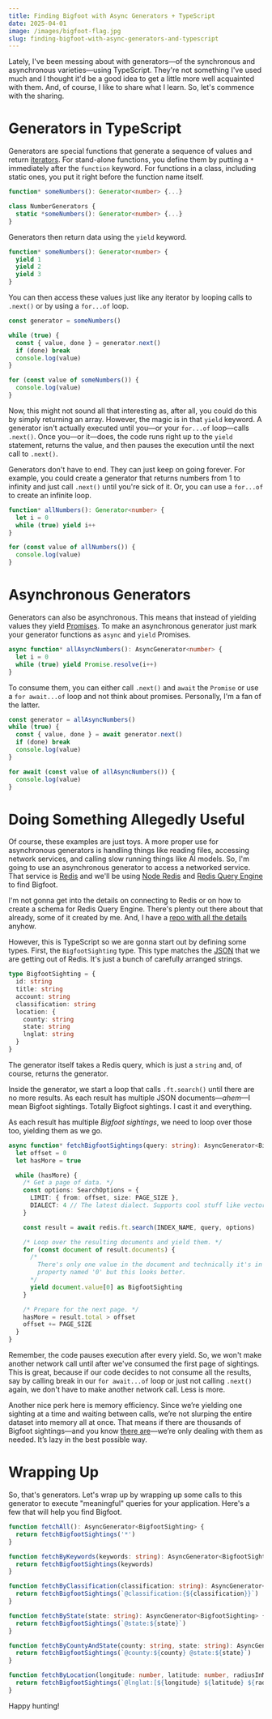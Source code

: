 ```yaml
---
title: Finding Bigfoot with Async Generators + TypeScript
date: 2025-04-01
image: /images/bigfoot-flag.jpg
slug: finding-bigfoot-with-async-generators-and-typescript
---
```


Lately, I've been messing about with generators—of the synchronous and asynchronous varieties—using TypeScript. They're not something I've used much and I thought it'd be a good idea to get a little more well acquainted with them. And, of course, I like to share what I learn. So, let's commence with the sharing.

# Generators in TypeScript

Generators are special functions that generate a sequence of values and return [iterators](https://developer.mozilla.org/en-US/docs/Web/JavaScript/Reference/Global_Objects/Iterator). For stand-alone functions, you define them by putting a `*` immediately after the `function` keyword. For functions in a class, including static ones, you put it right before the function name itself.

```typescript
function* someNumbers(): Generator<number> {...}

class NumberGenerators {
  static *someNumbers(): Generator<number> {...}
}
```

Generators then return data using the `yield` keyword.

```typescript
function* someNumbers(): Generator<number> {
  yield 1
  yield 2
  yield 3
}
```

You can then access these values just like any iterator by looping calls to `.next()` or by using a `for...of` loop.

```typescript
const generator = someNumbers()

while (true) {
  const { value, done } = generator.next()
  if (done) break
  console.log(value)
}

for (const value of someNumbers()) {
  console.log(value)
}
```

Now, this might not sound all that interesting as, after all, you could do this by simply returning an array. However, the magic is in that `yield` keyword. A generator isn't actually executed until you—or your `for...of` loop—calls `.next()`. Once you—or it—does, the code runs right up to the `yield` statement, returns the value, and then pauses the execution until the next call to `.next()`.

Generators don't have to end. They can just keep on going forever. For example, you could create a generator that returns numbers from 1 to infinity and just call `.next()` until you're sick of it. Or, you can use a `for...of` to create an infinite loop.

```typescript
function* allNumbers(): Generator<number> {
  let i = 0
  while (true) yield i++
}

for (const value of allNumbers()) {
  console.log(value)
}
```

# Asynchronous Generators

Generators can also be asynchronous. This means that instead of yielding values they yield [Promises](https://developer.mozilla.org/en-US/docs/Web/JavaScript/Reference/Global_Objects/Promise). To make an asynchronous generator just mark your generator functions as `async` and `yield` Promises.

```typescript
async function* allAsyncNumbers(): AsyncGenerator<number> {
  let i = 0
  while (true) yield Promise.resolve(i++)
}
```

To consume them, you can either call `.next()` and `await` the `Promise` or use a `for await...of` loop and not think about promises. Personally, I'm a fan of the latter.

```typescript
const generator = allAsyncNumbers()
while (true) {
  const { value, done } = await generator.next()
  if (done) break
  console.log(value)
}

for await (const value of allAsyncNumbers()) {
  console.log(value)
}
```

# Doing Something Allegedly Useful

Of course, these examples are just toys. A more proper use for asynchronous generators is handling things like reading files, accessing network services, and calling slow running things like AI models. So, I'm going to use an asynchronous generator to access a networked service. That service is [Redis](https://redis.io) and we'll be using [Node Redis](https://redis.io/docs/latest/develop/clients/nodejs/) and [Redis Query Engine](https://redis.io/docs/latest/develop/interact/search-and-query/) to find Bigfoot.

I'm not gonna get into the details on connecting to Redis or on how to create a schema for Redis Query Engine. There's plenty out there about that already, some of it created by me. And, I have a [repo with all the details](https://github.com/guyroyse/async-generators-search) anyhow.

However, this is TypeScript so we are gonna start out by defining some types. First, the `BigfootSighting` type. This type matches the [JSON](https://redis.io/docs/latest/develop/data-types/json/) that we are getting out of Redis. It's just a bunch of carefully arranged strings.

```typescript
type BigfootSighting = {
  id: string
  title: string
  account: string
  classification: string
  location: {
    county: string
    state: string
    lnglat: string
  }
}
```

The generator itself takes a Redis query, which is just a `string` and, of course, returns the generator.

Inside the generator, we start a loop that calls `.ft.search()` until there are no more results. As each result has multiple JSON documents—_ahem_—I mean Bigfoot sightings. Totally Bigfoot sightings. I cast it and everything.

As each result has multiple _Bigfoot sightings_, we need to loop over those too, yielding them as we go.

```typescript
async function* fetchBigfootSightings(query: string): AsyncGenerator<BigfootSighting> {
  let offset = 0
  let hasMore = true

  while (hasMore) {
    /* Get a page of data. */
    const options: SearchOptions = {
      LIMIT: { from: offset, size: PAGE_SIZE },
      DIALECT: 4 // The latest dialect. Supports cool stuff like vector search.
    }

    const result = await redis.ft.search(INDEX_NAME, query, options)

    /* Loop over the resulting documents and yield them. */
    for (const document of result.documents) {
      /*
        There's only one value in the document and technically it's in a
        property named '0' but this looks better.
      */
      yield document.value[0] as BigfootSighting
    }

    /* Prepare for the next page. */
    hasMore = result.total > offset
    offset += PAGE_SIZE
  }
}
```

Remember, the code pauses execution after every yield. So, we won't make another network call until after we've consumed the first page of sightings. This is great, because if our code decides to not consume all the results, say by calling break in our `for await...of` loop or just not calling `.next()` again, we don't have to make another network call. Less is more.

Another nice perk here is memory efficiency. Since we’re yielding one sighting at a time and waiting between calls, we’re not slurping the entire dataset into memory all at once. That means if there are thousands of Bigfoot sightings—and you know [there are](https://bfro.net/GDB/)—we’re only dealing with them as needed. It’s lazy in the best possible way.

# Wrapping Up

So, that's generators. Let's wrap up by wrapping up some calls to this generator to execute "meaningful" queries for your application. Here's a few that will help you find Bigfoot.

```typescript
function fetchAll(): AsyncGenerator<BigfootSighting> {
  return fetchBigfootSightings('*')
}

function fetchByKeywords(keywords: string): AsyncGenerator<BigfootSighting> {
  return fetchBigfootSightings(keywords)
}

function fetchByClassification(classification: string): AsyncGenerator<BigfootSighting> {
  return fetchBigfootSightings(`@classification:{${classification}}`)
}

function fetchByState(state: string): AsyncGenerator<BigfootSighting> {
  return fetchBigfootSightings(`@state:${state}`)
}

function fetchByCountyAndState(county: string, state: string): AsyncGenerator<BigfootSighting> {
  return fetchBigfootSightings(`@county:${county} @state:${state}`)
}

function fetchByLocation(longitude: number, latitude: number, radiusInMiles: number): AsyncGenerator<BigfootSighting> {
  return fetchBigfootSightings(`@lnglat:[${longitude} ${latitude} ${radiusInMiles} mi]`)
}
```

Happy hunting!
